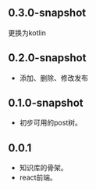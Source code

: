 ## 0.3.0-snapshot
更换为kotlin

## 0.2.0-snapshot
* 添加、删除、修改发布

## 0.1.0-snapshot
* 初步可用的post树。

## 0.0.1
* 知识库的骨架。
* react前端。